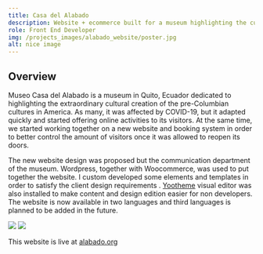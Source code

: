```yaml
---
title: Casa del Alabado
description: Website + ecommerce built for a museum highlighting the cultural creation of pre-Columbian cultures.
role: Front End Developer
img: /projects_images/alabado_website/poster.jpg
alt: nice image
---
```


## Overview

Museo Casa del Alabado is a museum in Quito, Ecuador dedicated to highlighting the extraordinary cultural creation of the pre-Columbian cultures in America. As many, it was affected by COVID-19, but it adapted quickly and started offering online activities to its visitors.  At the same time, we started working together on a new website and booking system in order to better control the amount of visitors once it was allowed to reopen its doors. 

The new website design was proposed but the communication department of the museum. Wordpress, together with Woocommerce, was used to put together the website. I custom developed some elements and templates in order to satisfy the client design requirements . <a class="font-bold text-myyellow" href="https://www.yootheme.com">Yootheme</a> visual editor was also installed to make content and design edition easier for non developers.  The website is now available in two languages and third languages is planned to be added in the future. 


<div class="flex w-full"><img class="md:w-1/2 p-4" src="/projects_images/alabado_website/img1.jpg"> <img class="md:w-1/2 p-4" src="/projects_images/alabado_website/img2.jpg"></div>



This website is live at <a class="font-bold text-myyellow" href="https://alabado.org">alabado.org</a>